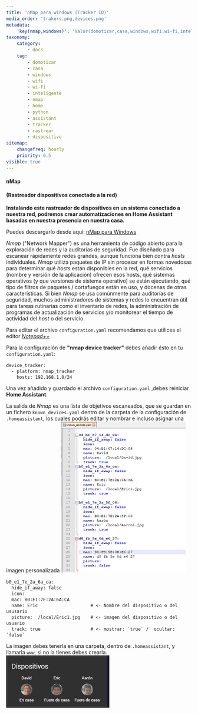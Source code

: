 ```yaml
---
title: 'nMap para windows (Tracker ID)'
media_order: 'trakers.png,devices.png'
metadata:
    'key(nmap,windows)': 'Valor(domotizar,casa,windows,wifi,wi-fi,inteligente,nmap,home,python,assistant,tracker,rastrear,dispositivo'
taxonomy:
    category:
        - docs
    tag:
        - domotizar
        - casa
        - windows
        - wifi
        - wi-fi
        - inteligente
        - nmap
        - home
        - python
        - assistant
        - tracker
        - rastrear
        - dispositivo
sitemap:
    changefreq: hourly
    priority: 0.5
visible: true
---
```


#### nMap ###
#### (Rastreador dispositivos conectado a la red) ####

**Instalando este rastreador de dispositivos en un sistema conectado a nuestra red, podremos crear automatizaciones en Home Assistant basadas en nuestra presencia en nuestra casa.**

Puedes descargarlo desde aquí: [nMap para Windows](https://nmap.org/dist/nmap-7.70-setup.exe)

_Nmap_ ("Network Mapper") es una herramienta de código abierto para la exploración de redes y la auditorías de seguridad. Fue diseñado para escanear rápidamente redes grandes, aunque funciona bien contra _hosts_ individuales. _Nmap_ utiliza paquetes de IP sin procesar en formas novedosas para determinar qué _hosts_ están disponibles en la red, qué servicios (nombre y versión de la aplicación) ofrecen esos hosts,
qué sistemas operativos (y que versiones de sistema operativo) se están ejecutando, qué tipo de filtros de paquetes / cortafuegos están en uso, y docenas de otras características. Si bien _Nmap_ se usa comúnmente para auditorías de seguridad, muchos administradores de sistemas y redes lo encuentran útil para tareas rutinarias como el inventario de redes, la administración de programas de actualización de servicios y/o monitorear el tiempo de actividad del _host_ o del servicio.

Para editar el archivo `configuration.yaml` recomendamos que utilices el editor [_Notepad++_](https://notepad-plus-plus.org/download/)

Para la configuración de **"nmap device tracker"** debes añadir ésto en tu `configuration.yaml`:

```
device_tracker:
  - platform: nmap_tracker
    hosts: 192.168.1.0/24
```  
Una vez añadido y guardado el archivo `configuration.yaml` ,debes reiniciar **Home Assistant**.

La salida de _Nmap_ es una lista de objetivos escaneados, que se guardan en un fichero `known_devices.yaml` dentro de la carpeta de la configuración de `.homeassistant`, los cuales podrás editar y nombrar e incluso asignar una imagen personalizada
![](devices.png)

```
b0_e1_7e_2a_6a_ca:
  hide_if_away: false
  icon:
  mac: B0:E1:7E:2A:6A:CA
  name: Eric                    # <- Nombre del dispositivo o del ususario
  picture:  /local/Eric1.jpg    # <- imagen del dispositivo o del usuario
  track: true                   # <- mostrar: `true` /  ocultar: `false`
```
La imagen debes tenerla en una carpeta, dentro de `.homeassistant`, y llamarla `www`, si no la tienes debes crearla.
![](trakers.png)
  
    





